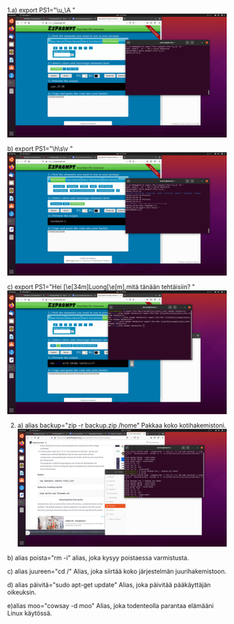 1.a) export PS1="\u_\A "
![alt text](1a.png)

b) export PS1="\h\s\v "
![alt text](1b.png)

c) export PS1="Hei \[\e[34m\]Luong\[\e[m\],mitä tänään tehtäisiin? "
![alt text](1c.png)

2. a) alias backup="zip -r backup.zip /home"
Pakkaa koko kotihakemistoni.
![alt text](2a.png)

b) alias poista="rm -i"
alias, joka kysyy poistaessa varmistusta.

c) alias juureen="cd /"
Alias, joka siirtää koko järjestelmän juurihakemistoon.

d) alias päivitä="sudo apt-get update"
Alias, joka päivitää pääkäyttäjän oikeuksin.

e)alias moo="cowsay -d moo"
Alias, joka todenteolla parantaa elämääni Linux käytössä.
